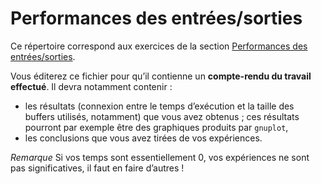 #   Performances des entrées/sorties

Ce répertoire correspond aux exercices de la section
[Performances des entrées/sorties](https://www.fil.univ-lille1.fr/~hym/e/pds/tp/tdfs-perfio.html).

Vous éditerez ce fichier pour qu’il contienne un **compte-rendu du
travail effectué**. Il devra notamment contenir :

-   les résultats (connexion entre le temps d’exécution et la taille
    des buffers utilisés, notamment) que vous avez obtenus ; ces
    résultats pourront par exemple être des graphiques produits par
    `gnuplot`,
-   les conclusions que vous avez tirées de vos expériences.

*Remarque*
Si vos temps sont essentiellement 0, vos expériences ne sont pas
significatives, il faut en faire d’autres !
